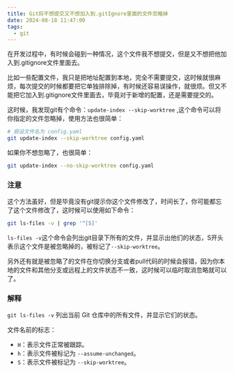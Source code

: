 ```yaml
---
title: Git将不想提交又不想加入到.gitIgnore里面的文件忽略掉
date: 2024-08-18 11:47:00
tags:
  - git
---
```


在开发过程中，有时候会碰到一种情况，这个文件我不想提交，但是又不想把他加入到.gitignore文件里面去。

比如一些配置文件，我只是把地址配置到本地，完全不需要提交，这时候就很麻烦，每次提交的时候都要把它单独排除掉，有时候还容易误操作，就很烦。但又不能把它加入到.gitignore文件里面去，毕竟对于新增的配置，还是需要提交的。

这时候，我发现git有个命令：`update-index --skip-worktree` ,这个命令可以将你指定的文件忽略掉，使用方法也很简单：

```bash
# 假设文件名为 config.yaml
git update-index --skip-worktree config.yaml
```

如果你不想忽略了，也很简单：

```bash
git update-index --no-skip-worktree config.yaml
```



### 注意

这个方法虽好，但是毕竟没有git提示你这个文件修改了，时间长了，你可能都忘了这个文件修改了，这时候可以使用如下命令：

```bash
git ls-files -v | grep '^[S]'
```

`ls-files -v`这个命令会列出git目录下所有的文件，并显示出他们的状态，S开头 表示这个文件是被忽略掉的，被标记了`--skip-worktree`。



另外还有就是被忽略了的文件在你切换分支或者pull代码的时候会报错，因为你本地的文件和其他分支或远程上的文件状态不一致，这时候可以临时取消忽略就可以了。



### 解释

`git ls-files -v` 列出当前 Git 仓库中的所有文件，并显示它们的状态。

文件名前的标志：

- `H`：表示文件正常被跟踪。
- `h`：表示文件被标记为 `--assume-unchanged`。
- `S`：表示文件被标记为 `--skip-worktree`。
